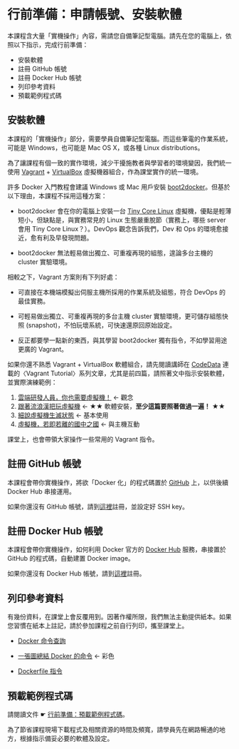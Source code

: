 行前準備：申請帳號、安裝軟體
===

本課程含大量「實機操作」內容，需請您自備筆記型電腦。請先在您的電腦上，依照以下指示，完成行前準備：

  - 安裝軟體
  - 註冊 GitHub 帳號
  - 註冊 Docker Hub 帳號
  - 列印參考資料
  - 預載範例程式碼


## 安裝軟體

本課程的「實機操作」部分，需要學員自備筆記型電腦。而這些筆電的作業系統，可能是 Windows，也可能是 Mac OS X，或各種 Linux distributions。

為了讓課程有個一致的實作環境，減少干擾施教者與學習者的環境變因，我們統一使用 [Vagrant](http://www.vagrantup.com/) + [VirtualBox](https://www.virtualbox.org/) 虛擬機器組合，作為課堂實作的統一環境。


許多 Docker 入門教程會建議 Windows 或 Mac 用戶安裝 [boot2docker](http://boot2docker.io/)。但基於以下理由，本課程不採用這種方案：

  - boot2docker 會在你的電腦上安裝一台 [Tiny Core Linux](http://tinycorelinux.net/) 虛擬機，優點是輕薄短小，但缺點是，與實務常見的 Linux 生態嚴重脫節（實務上，哪些 server 會用 Tiny Core Linux？）。DevOps 觀念告訴我們，Dev 和 Ops 的環境愈接近，愈有利及早發現問題。

  - boot2docker 無法輕易做出獨立、可重複再現的組態，遑論多台主機的 cluster 實驗環境。

相較之下，Vagrant 方案則有下列好處：

  - 可直接在本機端模擬出伺服主機所採用的作業系統及組態，符合 DevOps 的最佳實務。

  - 可輕易做出獨立、可重複再現的多台主機 cluster 實驗環境，更可儲存組態快照 (snapshot)，不怕玩壞系統，可快速還原回原始設定。

  - 反正都要學一點新的東西，與其學習 boot2docker 獨有指令，不如學習用途更廣的 Vagrant。

如果你還不熟悉 Vagrant + VirtualBox 軟體組合，請先閱讀講師在 [CodeData](http://www.codedata.com.tw/) 連載的〈Vagrant Tutorial〉系列文章，尤其是前四篇，請照著文中指示安裝軟體，並實際演練範例：

  1. [雲端研發人員，你也需要虛擬機！](http://www.codedata.com.tw/social-coding/vagrant-tutorial-1-developer-and-vm) ← 觀念
  2. [跟著流浪漢把玩虛擬機](http://www.codedata.com.tw/social-coding/vagrant-tutorial-2-playing-vm-with-vagrant) ← ★★ 軟體安裝，**至少這篇要照著做過一遍！** ★★
  3. [細說虛擬機生滅狀態](http://www.codedata.com.tw/social-coding/vagrant-tutorial-3-vm-lifecycle) ← 基本使用
  4. [虛擬機，若即若離的國中之國](http://www.codedata.com.tw/social-coding/vagrant-tutorial-4-guest-host-communication) ← 與主機互動

課堂上，也會帶領大家操作一些常用的 Vagrant 指令。



## 註冊 GitHub 帳號

本課程會帶你實機操作，將欲「Docker 化」的程式碼置於 [GitHub](https://github.com/) 上，以供後續 Docker Hub 串接運用。

如果你還沒有 GitHub 帳號，請到[這裡](https://github.com/)註冊，並設定好 SSH key。


## 註冊 Docker Hub 帳號

本課程會帶你實機操作，如何利用 Docker 官方的 [Docker Hub](https://registry.hub.docker.com/) 服務，串接置於 GitHub 的程式碼，自動建置 Docker image。

如果你還沒有 Docker Hub 帳號，請到[這裡](https://hub.docker.com/account/signup/)註冊。



## 列印參考資料

有幾份資料，在課堂上會反覆用到。因著作權所限，我們無法主動提供紙本。如果您習慣在紙本上註記，請於參加課程之前自行列印，攜至課堂上。

  - [Docker 命令查詢](http://philipzheng.gitbooks.io/docker_practice/content/appendix_command/README.html)

  - [一張圖總結 Docker 的命令](http://philipzheng.gitbooks.io/docker_practice/content/_images/cmd_logic.png) ← 彩色

  - [Dockerfile 指令](http://philipzheng.gitbooks.io/docker_practice/content/dockerfile/instructions.html)


## 預載範例程式碼

請閱讀文件 ☛  [行前準備：預載範例程式碼](config.md)。

為了節省課程現場下載程式及相關資源的時間及頻寬，請學員先在網路暢通的地方，根據指示備妥必要的軟體及設定。

